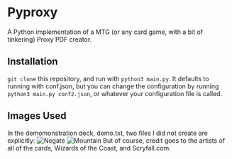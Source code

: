 # Pyproxy

A Python implementation of a MTG (or any card game, with a bit of tinkering) Proxy PDF creator.

## Installation

`git clone` this repository, and run with `python3 main.py`. It defaults to running with conf.json, but you can change the configuration by running `python3 main.py conf2.json`, or whatever your configuration file is called.

## Images Used

In the demomonstration deck, demo.txt, two files I did not create are explicitly:
![Negate](https://i.pinimg.com/originals/ba/e4/e5/bae4e5787efedb0e7ffdcaa66bf0de3b.png)
![Mountain](https://c1.scryfall.com/file/scryfall-cards/large/front/3/b/3ba24a61-e529-4490-8536-6276ea77c511.jpg?1637115137)
But of course, credit goes to the artists of all of the cards, Wizards of the Coast, and Scryfall.com.
